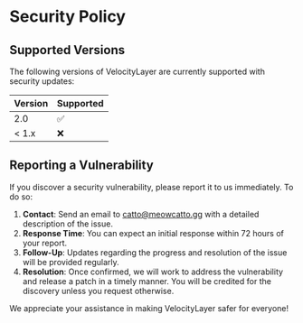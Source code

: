 # Security Policy

## Supported Versions

The following versions of VelocityLayer are currently supported with security updates:

| Version | Supported          |
| ------- | ------------------ |
| 2.0     | :white_check_mark: |
| < 1.x   | :x:                |

## Reporting a Vulnerability

If you discover a security vulnerability, please report it to us immediately. To do so:

1. **Contact**: Send an email to [catto@meowcatto.gg](mailto:catto@meowcatto.gg) with a detailed description of the issue.
2. **Response Time**: You can expect an initial response within 72 hours of your report.
3. **Follow-Up**: Updates regarding the progress and resolution of the issue will be provided regularly.
4. **Resolution**: Once confirmed, we will work to address the vulnerability and release a patch in a timely manner. You will be credited for the discovery unless you request otherwise.

We appreciate your assistance in making VelocityLayer safer for everyone!
